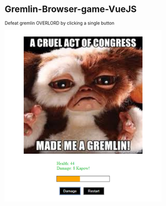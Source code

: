 # Gremlin-Browser-game-VueJS

Defeat gremlin OVERLORD by clicking a single button

![Screenshot](/assets/gremlin.PNG?raw=true "Title")
